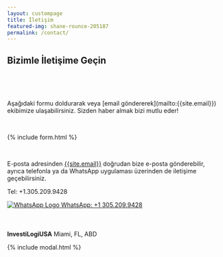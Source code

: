```yaml
---
layout: custompage
title: İletişim
featured-img: shane-rounce-205187
permalink: /contact/
---
```




## Bizimle İletişime Geçin
<p>&nbsp;</p>
<p>&nbsp;</p>
Aşağıdaki formu doldurarak veya [email göndererek](mailto:{{site.email}}) ekibimize ulaşabilirsiniz. Sizden haber almak bizi mutlu eder!

&nbsp;

{% include form.html %}

&nbsp;

E-posta adresinden [{{site.email}}](mailto:{{site.email}}) doğrudan bize e-posta gönderebilir, ayrıca telefonla ya da WhatsApp uygulaması üzerinden de iletişime geçebilirsiniz.

Tel: +1.305.209.9428

<div class="contact">
  <a href="https://wa.me/message/7IIQIES4R32RA1" target="_blank">
    <img src="/whatsapp-24.ico" alt="WhatsApp Logo"> WhatsApp: +1 305.209.9428
  </a>
</div>
<!-- Add line break to skip a paragraph -->
<br>
<br>
<br>
<strong>InvestiLogiUSA</strong> Miami, FL, ABD

{% include modal.html %}
